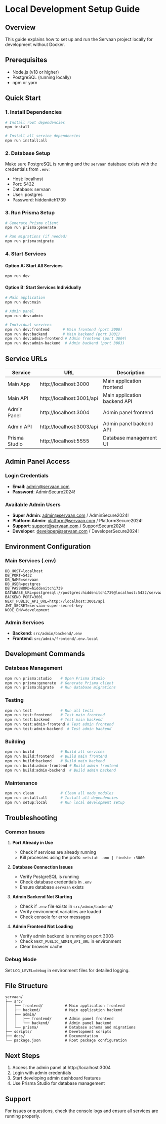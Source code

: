 # Local Development Setup Guide

## Overview
This guide explains how to set up and run the Servaan project locally for development without Docker.

## Prerequisites
- Node.js (v18 or higher)
- PostgreSQL (running locally)
- npm or yarn

## Quick Start

### 1. Install Dependencies
```bash
# Install root dependencies
npm install

# Install all service dependencies
npm run install:all
```

### 2. Database Setup
Make sure PostgreSQL is running and the `servaan` database exists with the credentials from `.env`:
- Host: localhost
- Port: 5432
- Database: servaan
- User: postgres
- Password: hiddenitch1739

### 3. Run Prisma Setup
```bash
# Generate Prisma client
npm run prisma:generate

# Run migrations (if needed)
npm run prisma:migrate
```

### 4. Start Services

#### Option A: Start All Services
```bash
npm run dev
```

#### Option B: Start Services Individually
```bash
# Main application
npm run dev:main

# Admin panel
npm run dev:admin

# Individual services
npm run dev:frontend      # Main frontend (port 3000)
npm run dev:backend       # Main backend (port 3001)
npm run dev:admin-frontend # Admin frontend (port 3004)
npm run dev:admin-backend  # Admin backend (port 3003)
```

## Service URLs

| Service | URL | Description |
|---------|-----|-------------|
| Main App | http://localhost:3000 | Main application frontend |
| Main API | http://localhost:3001/api | Main application backend API |
| Admin Panel | http://localhost:3004 | Admin panel frontend |
| Admin API | http://localhost:3003/api | Admin panel backend API |
| Prisma Studio | http://localhost:5555 | Database management UI |

## Admin Panel Access

### Login Credentials
- **Email**: admin@servaan.com
- **Password**: AdminSecure2024!

### Available Admin Users
- **Super Admin**: admin@servaan.com / AdminSecure2024!
- **Platform Admin**: platform@servaan.com / PlatformSecure2024!
- **Support**: support@servaan.com / SupportSecure2024!
- **Developer**: developer@servaan.com / DeveloperSecure2024!

## Environment Configuration

### Main Services (.env)
```env
DB_HOST=localhost
DB_PORT=5432
DB_NAME=servaan
DB_USER=postgres
DB_PASSWORD=hiddenitch1739
DATABASE_URL=postgresql://postgres:hiddenitch1739@localhost:5432/servaan
BACKEND_PORT=3001
NEXT_PUBLIC_API_URL=http://localhost:3001/api
JWT_SECRET=servaan-super-secret-key
NODE_ENV=development
```

### Admin Services
- **Backend**: `src/admin/backend/.env`
- **Frontend**: `src/admin/frontend/.env.local`

## Development Commands

### Database Management
```bash
npm run prisma:studio    # Open Prisma Studio
npm run prisma:generate  # Generate Prisma client
npm run prisma:migrate   # Run database migrations
```

### Testing
```bash
npm run test             # Run all tests
npm run test:frontend    # Test main frontend
npm run test:backend     # Test main backend
npm run test:admin-frontend # Test admin frontend
npm run test:admin-backend  # Test admin backend
```

### Building
```bash
npm run build            # Build all services
npm run build:frontend   # Build main frontend
npm run build:backend    # Build main backend
npm run build:admin-frontend # Build admin frontend
npm run build:admin-backend  # Build admin backend
```

### Maintenance
```bash
npm run clean            # Clean all node_modules
npm run install:all      # Install all dependencies
npm run setup:local      # Run local development setup
```

## Troubleshooting

### Common Issues

1. **Port Already in Use**
   - Check if services are already running
   - Kill processes using the ports: `netstat -ano | findstr :3000`

2. **Database Connection Issues**
   - Verify PostgreSQL is running
   - Check database credentials in `.env`
   - Ensure database `servaan` exists

3. **Admin Backend Not Starting**
   - Check if `.env` file exists in `src/admin/backend/`
   - Verify environment variables are loaded
   - Check console for error messages

4. **Admin Frontend Not Loading**
   - Verify admin backend is running on port 3003
   - Check `NEXT_PUBLIC_ADMIN_API_URL` in environment
   - Clear browser cache

### Debug Mode
Set `LOG_LEVEL=debug` in environment files for detailed logging.

## File Structure
```
servaan/
├── src/
│   ├── frontend/          # Main application frontend
│   ├── backend/           # Main application backend
│   ├── admin/
│   │   ├── frontend/      # Admin panel frontend
│   │   └── backend/       # Admin panel backend
│   └── prisma/            # Database schema and migrations
├── scripts/               # Development scripts
├── docs/                  # Documentation
└── package.json           # Root package configuration
```

## Next Steps
1. Access the admin panel at http://localhost:3004
2. Login with admin credentials
3. Start developing admin dashboard features
4. Use Prisma Studio for database management

## Support
For issues or questions, check the console logs and ensure all services are running properly.
